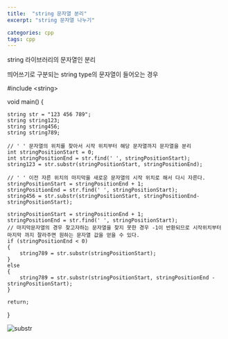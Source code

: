 ```yaml
---
title:  "string 문자열 분리"
excerpt: "string 문자열 나누기"

categories: cpp
tags: cpp
---
```


string 라이브러리의 문자열인 분리

띄어쓰기로 구분되는 string type의 문자열이 들어오는 경우


	
	
	
	
	
	
#include \<string\>


void main()
{


    string str = "123 456 789";
    string string123;
    string string456;
    string string789;

	// ' ' 문자열의 위치를 찾아서 시작 위치부터 해당 문자열까지 문자열을 분리
    int stringPositionStart = 0;
    int stringPositionEnd = str.find(' ', stringPositionStart);
    string123 = str.substr(stringPositionStart, stringPositionEnd);

	// ' ' 이전 자른 위치의 마지막을 새로운 문자열의 시작 위치로 해서 다시 자른다.
    stringPositionStart = stringPositionEnd + 1;
    stringPositionEnd = str.find(' ', stringPositionStart);
    string456 = str.substr(stringPositionStart, stringPositionEnd- stringPositionStart);

    stringPositionStart = stringPositionEnd + 1;
    stringPositionEnd = str.find(' ', stringPositionStart);
	// 마지막문자열의 경우 찾고자하는 문자열을 찾지 못한 경우 -1이 반환되므로 시작위치부터 마지막 까지 잘라주면 원하는 문자열 값을 얻을 수 있다.
    if (stringPositionEnd < 0)
    {
        string789 = str.substr(stringPositionStart);
    }
    else
    {
        string789 = str.substr(stringPositionStart, stringPositionEnd - stringPositionStart);
    }
     
    return;
}

![substr](https://user-images.githubusercontent.com/84770786/131251434-925e5fe8-41f2-45b6-9ae9-dc31aeba6c3e.JPG)